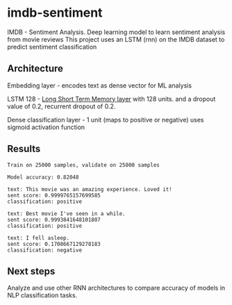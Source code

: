 # imdb-sentiment
IMDB - Sentiment Analysis. Deep learning model to learn sentiment analysis from movie reviews
This project uses an LSTM (rnn) on the IMDB dataset to predict sentiment classification

## Architecture

Embedding layer - encodes text as dense vector for ML analysis

LSTM 128 - <a href="https://en.wikipedia.org/wiki/Long_short-term_memory">Long Short Term Memory layer</a> with 128 units. and a dropout value of 0.2, recurrent dropout of 0.2. 

Dense classification layer - 1 unit (maps to positive or negative) uses sigmoid activation function

## Results
```
Train on 25000 samples, validate on 25000 samples

Model accuracy: 0.82048

text: This movie was an amazing experience. Loved it!
sent score: 0.9999765157699585
classification: positive

text: Best movie I've seen in a while.
sent score: 0.9993841648101807
classification: positive

text: I fell asleep.
sent score: 0.1708667129278183
classification: negative
```

## Next steps
Analyze and use other RNN architectures to compare accuracy of models in NLP classification tasks. 
